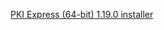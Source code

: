 ﻿[PKI Express (64-bit) 1.19.0 installer](https://cdn.lacunasoftware.com/pki-express/windows/pkie-1.19.0-x64.msi)
